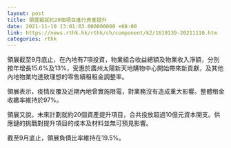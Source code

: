 ```yaml
---
layout: post
title: 領展擬就約20個項目進行資產提升
date: 2021-11-10 13:01:03.000000000 +08:00
link: https://news.rthk.hk/rthk/ch/component/k2/1619139-20211110.htm
categories: rthk
---
```


領展截至9月底止，在內地有7項投資，物業組合收益總額及物業收入淨額，分別按年增長15.6%及13%，受惠於廣州太陽新天地購物中心開始帶來新貢獻，及其他內地物業均達致理想的零售續租租金調整率。

領展表示，疫情反覆及近期內地曾實施限電，對業務沒有造成重大影響。整體租金收繳率維持於97%。

領展又說，未來計劃就約20個資產提升項目，合共投放超過10億元資本開支。供應鏈的挑戰對提升項目的成本及材料並無可預見影響。

截至9月底止，領展負債比率維持在19.5%。
